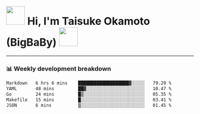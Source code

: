 <!-- Title -->
<h1>
    <img src="https://media.tenor.com/TlyRveJkgo4AAAAi/cloud-cloud-strife.gif" width="50"/> 
    Hi, I'm Taisuke Okamoto (BigBaBy) 
    <img src="https://media.tenor.com/TlyRveJkgo4AAAAi/cloud-cloud-strife.gif" width="50"/>
</h1>

---

<h3> 📊 Weekly development breakdown </h3>
<!-- waka-readme-stats -->

<!--START_SECTION:waka-->

```txt
Markdown   6 hrs 6 mins    ███████████████████▓░░░░░   79.29 %
YAML       48 mins         ██▓░░░░░░░░░░░░░░░░░░░░░░   10.47 %
Go         24 mins         █▒░░░░░░░░░░░░░░░░░░░░░░░   05.35 %
Makefile   15 mins         █░░░░░░░░░░░░░░░░░░░░░░░░   03.41 %
JSON       6 mins          ▒░░░░░░░░░░░░░░░░░░░░░░░░   01.45 %
```

<!--END_SECTION:waka-->
